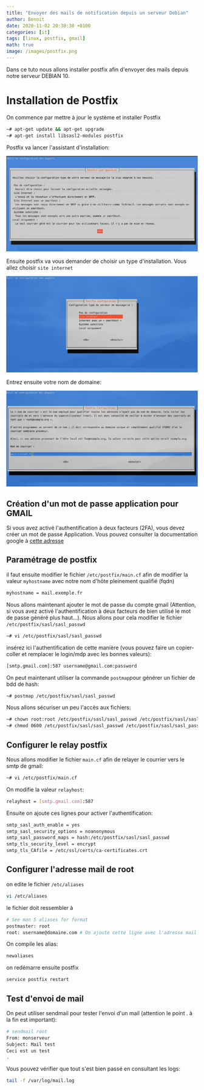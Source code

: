 ```yaml
---
title: "Envoyer des mails de notification depuis un serveur Debian"
author: Benoit
date: 2020-11-02 20:30:30 +0100
categories: [it]
tags: [linux, postfix, gmail]
math: true
image: /images/postfix.png
---
```




Dans ce tuto nous allons installer postfix afin d'envoyer des mails depuis notre serveur DEBIAN 10.

# Installation de Postfix

On commence par mettre à jour le système et installer Postfix
```bash
~# apt-get update && apt-get upgrade
~# apt-get install libsasl2-modules postfix
```

Postfix va lancer l'assistant d'installation:

![assistant1](/images/postfix/screen1.png)

Ensuite postfix va vous demander de choisir un type d'installation. Vous allez choisir `site internet`

![assistant2](/images/postfix/screen2.png)

Entrez ensuite votre nom de domaine:

![assistant3](/images/postfix/screen3.png)



## Création d'un mot de passe application pour GMAIL

Si vous avez activé l'authentification à deux facteurs (2FA), vous devez créer un mot de passe Application.
Vous pouvez consulter la documentation google à [cette adresse][1]

## Paramétrage de postfix

il faut ensuite modifier le fichier `/etc/postfix/main.cf` afin de modifier la valeur `myhostname` avec notre nom d'hôte pleinement qualifié (fqdn)

```bash
myhostname = mail.exemple.fr
```

Nous allons maintenant ajouter le mot de passe du compte gmail (Attention, si vous avez activé l'authentification à deux facteurs de bien utilisé le mot de passe généré plus haut...). Nous allons pour cela modifier le fichier `/etc/postfix/sasl/sasl_passwd`

```bash
~# vi /etc/postfix/sasl/sasl_passwd
```

insérez ici l'authentification de cette manière (vous pouvez faire un copier-coller et remplacer le login/mdp avec les bonnes valeurs):
```bash
[smtp.gmail.com]:587 username@gmail.com:password
```

On peut maintenant utiliser la commande `postmap`pour générer un fichier de bdd de hash:

```bash
~# postmap /etc/postfix/sasl/sasl_passwd
```

Nous allons sécuriser un peu l'accès aux fichiers:
```bash
~# chown root:root /etc/postfix/sasl/sasl_passwd /etc/postfix/sasl/sasl_passwd.db 
~# chmod 0600 /etc/postfix/sasl/sasl_passwd /etc/postfix/sasl/sasl_passwd.db
```

## Configurer le relay postfix

Nous allons modifier le fichier `main.cf` afin de relayer le courrier vers le smtp de gmail:

```bash
~# vi /etc/postfix/main.cf
```

On modifie la valeur `relayhost`:

```bash
relayhost = [smtp.gmail.com]:587
```

Ensuite on ajoute ces lignes pour activer l'authentification:

```bash
smtp_sasl_auth_enable = yes
smtp_sasl_security_options = noanonymous
smtp_sasl_password_maps = hash:/etc/postfix/sasl/sasl_passwd
smtp_tls_security_level = encrypt
smtp_tls_CAfile = /etc/ssl/certs/ca-certificates.crt
```

## Configurer l'adresse mail de root

on edite le fichier `/etc/aliases`
```bash
vi /etc/aliases
```

le fichier doit ressembler à
```bash
# See man 5 aliases for format
postmaster: root
root: username@domaine.com # On ajoute cette ligne avec l'adresse mail de l'admin du serveur
```

On compile les alias:
```bash
newaliases
```

on redémarre ensuite postfix
```bash
service postfix restart
```
## Test d'envoi de mail

On peut utiliser sendmail pour tester l'envoi d'un mail (attention le point . à la fin est important):

```bash
# sendmail root
From: monserveur
Subject: Mail test
Ceci est un test
.
```

Vous pouvez vérifier que tout s'est bien passé en consultant les logs:

```bash
tail -f /var/log/mail.log
```

[1]: https://support.google.com/mail/answer/185833?hl=fr

